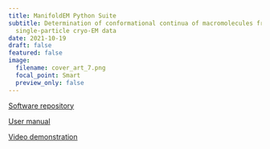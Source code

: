 ```yaml
---
title: ManifoldEM Python Suite
subtitle: Determination of conformational continua of macromolecules from
  single-particle cryo-EM data
date: 2021-10-19
draft: false
featured: false
image:
  filename: cover_art_7.png
  focal_point: Smart
  preview_only: false
---
```

[Software repository](https://github.com/evanseitz/ManifoldEM_Python)

[User manual](https://github.com/evanseitz/ManifoldEM_Python/blob/main/ManifoldEM_Manual_Beta.pdf)

[Video demonstration](https://www.dropbox.com/s/pe106oizw4p7uyb/GUI_Overview_VATPase.mp4?dl=0)
